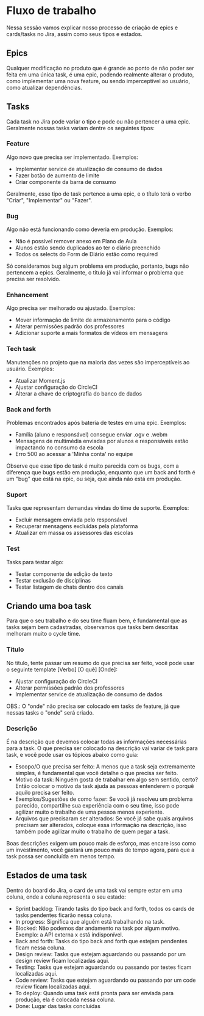 Fluxo de trabalho
=================

Nessa sessão vamos explicar nosso processo de criação de epics e cards/tasks no Jira, assim como seus tipos e
estados.

## Epics

Qualquer modificação no produto que é grande ao ponto de não poder ser feita em uma única task, é uma epic,
podendo realmente alterar o produto, como implementar uma nova feature, ou sendo imperceptível ao usuário,
como atualizar dependências.

## Tasks

Cada task no Jira pode variar o tipo e pode ou não pertencer a uma epic. Geralmente nossas tasks variam dentre
os seguintes tipos:

### Feature
Algo novo que precisa ser implementado. Exemplos:

- Implementar service de atualização de consumo de dados
- Fazer botão de aumento de limite
- Criar componente da barra de consumo

Geralmente, esse tipo de task pertence a uma epic, e o título terá o verbo "Criar", "Implementar" ou "Fazer".

### Bug
Algo não está funcionando como deveria em produção. Exemplos:

- Não é possível remover anexo em Plano de Aula
- Alunos estão sendo duplicados ao ter o diário preenchido
- Todos os selects do Form de Diário estão como required

Só consideramos bug algum problema em produção, portanto, bugs não pertencem a epics. Geralmente, o título já
vai informar o problema que precisa ser resolvido.

### Enhancement
Algo precisa ser melhorado ou ajustado. Exemplos:

- Mover informação de limite de armazenamento para o código
- Alterar permissões padrão dos professores
- Adicionar suporte a mais formatos de vídeos em mensagens

### Tech task
Manutenções no projeto que na maioria das vezes são imperceptíveis ao usuário. Exemplos:

- Atualizar Moment.js
- Ajustar configuração do CircleCI
- Alterar a chave de criptografia do banco de dados

### Back and forth
Problemas encontrados após bateria de testes em uma epic. Exemplos:

- Família (aluno e responsável) consegue enviar .ogv e .webm
- Mensagens de multimédia enviadas por alunos e responsáveis estão impactando no consumo da escola
- Erro 500 ao acessar a 'Minha conta' no equipe

Observe que esse tipo de task é muito parecida com os bugs, com a diferença que bugs estão em produção,
enquanto que um back and forth é um "bug" que está na epic, ou seja, que ainda não está em produção.

### Suport
Tasks que representam demandas vindas do time de suporte. Exemplos:

- Excluir mensagem enviada pelo responsável
- Recuperar mensagens excluídas pela plataforma
- Atualizar em massa os assessores das escolas

### Test
Tasks para testar algo:

- Testar componente de edição de texto
- Testar exclusão de disciplinas
- Testar listagem de chats dentro dos canais

## Criando uma boa task
Para que o seu trabalho e do seu time fluam bem, é fundamental que as tasks sejam bem cadastradas,
observamos que tasks bem descritas melhoram muito o cycle time.

### Título
No título, tente passar um resumo do que precisa ser feito, você pode usar o seguinte template
[Verbo] [O quê] [Onde]:

- Ajustar configuração do CircleCI
- Alterar permissões padrão dos professores
- Implementar service de atualização de consumo de dados

OBS.: O "onde" não precisa ser colocado em tasks de feature, já que nessas tasks o "onde" será criado.

### Descrição
É na descrição que devemos colocar todas as informações necessárias para a task. O que precisa ser colocado na
descrição vai variar de task para task, e você pode usar os tópicos abaixo como guia:

- Escopo/O que precisa ser feito: A menos que a task seja extremamente simples, é fundamental que você detalhe o
que precisa ser feito.
- Motivo da task: Ninguém gosta de trabalhar em algo sem sentido, certo? Então colocar o motivo da task ajuda
as pessoas entenderem o porquê aquilo precisa ser feito.
- Exemplos/Sugestões de como fazer: Se você já resolveu um problema parecido, compartilhe sua experiência com o seu
time, isso pode agilizar muito o trabalho de uma pessoa menos experiente.
- Arquivos que precisaram ser alterados: Se você já sabe quais arquivos precisam ser alterados, coloque essa
informação na descrição, isso também pode agilizar muito o trabalho de quem pegar a task.

Boas descrições exigem um pouco mais de esforço, mas encare isso como um investimento, você gastará um pouco mais de tempo
agora, para que a task possa ser concluída em menos tempo.

## Estados de uma task

Dentro do board do Jira, o card de uma task vai sempre estar em uma coluna, onde a coluna representa o seu estado:

- Sprint backlog: Tirando tasks do tipo back and forth, todos os cards de tasks pendentes ficarão nessa coluna.
- In progress: Significa que alguém está trabalhando na task.
- Blocked: Não podemos dar andamento na task por algum motivo. Exemplo: a API externa x está indisponível.
- Back and forth: Tasks do tipo back and forth que estejam pendentes ficam nessa coluna.
- Design review: Tasks que estejam aguardando ou passando por um design review ficam localizadas aqui.
- Testing: Tasks que estejam aguardando ou passando por testes ficam localizadas aqui.
- Code review: Tasks que estejam aguardando ou passando por um code review ficam localizadas aqui.
- To deploy: Quando uma task está pronta para ser enviada para produção, ela é colocada nessa coluna.
- Done: Lugar das tasks concluídas
